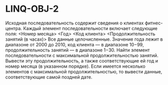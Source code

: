 # LINQ-OBJ-2
Исходная последовательность содержит сведения о клиентах фитнес-центра. Каждый элемент последовательности включает следующие поля: &lt;Номер месяца> &lt;Год> &lt;Код клиента> &lt;Продолжительность занятий (в часах)> Все данные целочисленные. Значение года лежит в диапазоне от 2000 до 2010, код клиента — в диапазоне 10−99, продолжительность занятий — в диапазоне 1−30. Найти элемент последовательности с максимальной продолжительностью занятий. Вывести эту продолжительность, а также соответствующие ей год и номер месяца (в указанном порядке). Если имеется несколько элементов с максимальной продолжительностью, то вывести данные, соответствующие самой поздней дате. 
